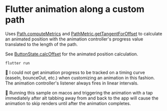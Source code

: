 # Flutter animation along a custom path

Uses [Path.computeMetrics](https://api.flutter.dev/flutter/dart-ui/Path/computeMetrics.html)
and [PathMetric.getTangentForOffset](https://api.flutter.dev/flutter/dart-ui/PathMetric/getTangentForOffset.html)
to calculate an animated position with the animation controller's progress value translated to the length of the path.

See [ButtonState.calcOffset](https://github.com/eighty4/learning/blob/main/flutter/contour-animation/lib/main.dart#L126)
for the animated position calculation.

```
flutter run
```

📌 I could not get animation progress to be tracked on a timing curve (easeIn, bounceOut, etc.) when customizing
an animation in this fashion. The animation controller's listener always fires in linear intervals.

📌 Running this sample on macos and triggering the animation with a tap immediately after alt tabbing away from and back
to the app will cause the animation to skip renders until after the animation completes.
